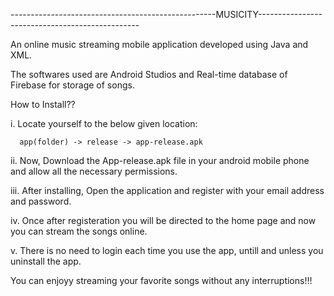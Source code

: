 ---------------------------------------------------MUSICITY------------------------------------------------

An online music streaming mobile application developed using Java and XML.

The softwares used are Android Studios and Real-time database of Firebase for storage of songs.

How to Install??

i. Locate yourself to the below given location:

      app(folder) -> release -> app-release.apk

ii. Now, Download the App-release.apk file in your android mobile phone and allow all the necessary permissions.

iii. After installing, Open the application and register with your email address and password.

iv. Once after registeration you will be directed to the home page and now you can stream the songs online.

v. There is no need to login each time you use the app, untill and unless you uninstall the app.

You can enjoyy streaming your favorite songs without any interruptions!!!
